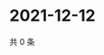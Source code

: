 # 2021-12-12

共 0 条

<!-- BEGIN WEIBO -->
<!-- 最后更新时间 Sun Dec 12 2021 12:19:25 GMT+0800 (China Standard Time) -->

<!-- END WEIBO -->

